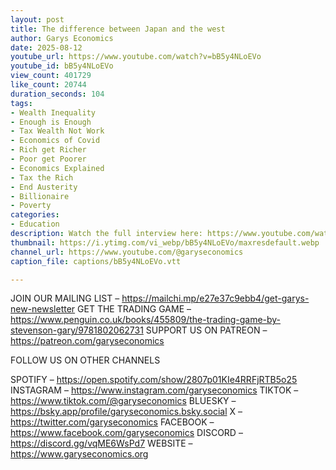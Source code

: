 ```yaml
---
layout: post
title: The difference between Japan and the west
author: Garys Economics
date: 2025-08-12
youtube_url: https://www.youtube.com/watch?v=bB5y4NLoEVo
youtube_id: bB5y4NLoEVo
view_count: 401729
like_count: 20744
duration_seconds: 104
tags:
- Wealth Inequality
- Enough is Enough
- Tax Wealth Not Work
- Economics of Covid
- Rich get Richer
- Poor get Poorer
- Economics Explained
- Tax the Rich
- End Austerity
- Billionaire
- Poverty
categories:
- Education
description: Watch the full interview here: https://www.youtube.com/watch?v=l-o5RL3xtFg
thumbnail: https://i.ytimg.com/vi_webp/bB5y4NLoEVo/maxresdefault.webp
channel_url: https://www.youtube.com/@garyseconomics
caption_file: captions/bB5y4NLoEVo.vtt

---
```


JOIN OUR MAILING LIST – https://mailchi.mp/e27e37c9ebb4/get-garys-new-newsletter
GET THE TRADING GAME – https://www.penguin.co.uk/books/455809/the-trading-game-by-stevenson-gary/9781802062731 
SUPPORT US ON PATREON – https://patreon.com/garyseconomics

FOLLOW US ON OTHER CHANNELS

SPOTIFY – https://open.spotify.com/show/2807p01KIe4RRFjRTB5o25
INSTAGRAM – https://www.instagram.com/garyseconomics
TIKTOK – https://www.tiktok.com/@garyseconomics
BLUESKY – https://bsky.app/profile/garyseconomics.bsky.social
X – https://twitter.com/garyseconomics
FACEBOOK – https://www.facebook.com/garyseconomics
DISCORD – https://discord.gg/vqME6WsPd7
WEBSITE – https://www.garyseconomics.org

